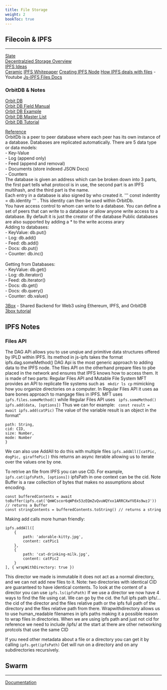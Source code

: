 ```yaml
---
title: File Storage
weight: 2
bookToc: true
---
```


## Filecoin & IPFS
---
[Slate](https://slate.host/)  
[Decentralzied Storage Overview](https://medium.com/bitfwd/what-is-decentralised-storage-ipfs-filecoin-sia-storj-swarm-5509e476995f)  
[IPFS Ideas](https://docs.ipfs.io/concepts/usage-ideas-examples/)  
[Ceramic](https://ceramic.network/)
[IPFS Whitepaper](https://ipfs.io/ipfs/QmR7GSQM93Cx5eAg6a6yRzNde1FQv7uL6X1o4k7zrJa3LX/ipfs.draft3.pdf)
[Creating IPFS Node](https://docs.ipfs.io/how-to/command-line-quick-start/#initialize-the-repository)
[How IPFS deals with files](https://www.youtube.com/watch?v=Z5zNPwMDYGg&feature=youtu.be) -Youtube
[Js-IPFS Files Docs](https://github.com/ipfs/js-ipfs/blob/master/docs/core-api/FILES.md)

### OrbitDB & Notes
[Orbit DB](https://orbitdb.org/)  
[Orbit DB Field Manual](https://github.com/orbitdb/field-manual)    
[Orbit DB Example](https://github.com/orbitdb/example-orbitdb-todomvc)   
[Orbit DB Master List](https://github.com/orbitdb/awesome-orbitdb)  
[Orbit DB Tutorial](https://github.com/orbitdb/web3-workshop/tree/6-play-track)  

[Reference](https://github.com/orbitdb/orbit-db/blob/master/GUIDE.md)   
    OrbitDb is  a peer to peer database where each peer has its own instance of a database. Databases are replicated automatically.
    There are 5 data type or data models:  
    - Key-Value  
    - Log (append only)  
    - Feed (append and removal)  
    - Documents (store indexed JSON Docs)  
    - Counters  
    The database is given an address which can be broken down into 3 parts, the first part tells what protocol is in use, the second part is an IPFS multihash, and the third part is the name.  
    Each entry in a database is also signed by who created it. ''' const indentity = db.identity ''' . This identity can then be used within OrbitDb.    
    You have access control to whom can write to a database. You can define a set of peers that can write to a database or allow anyone write access to a database. By default it is just the creator of the database 
    Public databases are also supported by adding a * to the write access arary  
    Adding to databases:  
    - KeyValue: db.put()  
    - Log: db.add()  
    - Feed: db.add()  
    - Docs: db.put()  
    - Counter: db.inc()  
    <br/>
    Getting from Databases:  
    - KeyValue: db.get()  
    - Log: db.iterator()  
    - Feed: db.iterator()  
    - Docs: db.get()  
    - Docs: db.query()  
    - Counter: db.value()  

[3Box](https://3box.io/) - Shared Backend for Web3 using Ethereum, IPFS, and OrbitDB  
[3box tutorial](https://github.com/RachBLondon/dapp-store)

## IPFS Notes

### Files API
The DAG APi allows you to use  unqiue and primitive data structures offered by IPLD within IPFS.  Its method in js-ipfs takes the format ipfs.dag.someMethod()
DAG Api is the most generic approach to adding data to the IPFS node. The files API on the otherhand prepare files to pbe placed in the network and ensures that IPFS knows how to access them. It is made of two parts: Regular Files API and Mutable File System
MFT provides an API to replicate file systems such as ``` mkdir ls cp``` mimicking how you organize directories on a computer. In Regular Files API it uses aa bare bones approach to mangage files in IPFS. MFT uses ``` ipfs.files.someMethod()``` while Regular Files API uses ``` ipfs.someMethod()```
```ipfs.add(data, [options])```
Thus we can for example:
``` const result = await ipfs.add(catPic)```
The value of the variable result is an object in the format"
``` {
path: String,
cid: CID,
size: Number,
mode: Number
}
```
We can also use AddAll to do this with multiple files ```ipfs.addAll([catPic, dogPic, giraffePic])```
this returns an async iterable allowing us to iterate over the values one by one.

To retrive an file from IPFS you can use CID. For example, ```ipfs.cat(ipfsPath, [options])``` ipfsPath in one context can be the cid. Note Buffer is a raw collection of bytes that makes no assumptions about encoding. 
```
const bufferedContents = await toBuffer(ipfs.cat('QmWCscor6qWPdx53zEQmZvQvuWQYxx1ARRCXwYVE4s9wzJ')) // returns a Buffer
const stringContents = bufferedContents.toString() // returns a string
```
Making add calls more human friendly:

```
ipfs.addAll([
    {
        path: 'adorable-kitty.jpg',
        content: catPic1
    },
    {
        path: 'cat-drinking-milk.jpg',
        content: catPic2
    }
], { wrapWithDirectory: true })
```
This director we made is immutable it does not act as a normal directory, and we can not add new files to it.
Note: two directories with identical CID are guaranteed to have identical contents. To look at the content of a director you can use ```ipfs.ls(ipfsPath)```
If we use a director we now have 4 ways to find the file using cat. We can go by the cid. the full ipfs path ipfs/... the cid of the director and the files relative path or the ipfs full path of the directory and the files relative path from there. Wrapwithdirectory allows us to use human_readable filenames in ipfs paths making it a possible reason to wrap files in directories. When we are using ipfs path and just not cid for reference we need to include /ipfs/ at the start at there are other networking protcols that use the same CID

If you need other metadata about a file or a directory you can get it by calling ```ipfs.get(ipfsPath)```
Get will run on a directory and on any subdirectories recursively.
## Swarm
---
[Documentation](https://swarm-guide.readthedocs.io/en/latest/)  